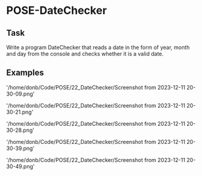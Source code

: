 # POSE-DateChecker

## Task 

Write a program DateChecker that reads a date in the form of year, month and
day from the console and checks whether it is a valid date.

## Examples

'/home/donb/Code/POSE/22_DateChecker/Screenshot from 2023-12-11 20-30-09.png'

'/home/donb/Code/POSE/22_DateChecker/Screenshot from 2023-12-11 20-30-21.png'

'/home/donb/Code/POSE/22_DateChecker/Screenshot from 2023-12-11 20-30-28.png'

'/home/donb/Code/POSE/22_DateChecker/Screenshot from 2023-12-11 20-30-39.png'

'/home/donb/Code/POSE/22_DateChecker/Screenshot from 2023-12-11 20-30-49.png'
